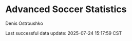 # Advanced Soccer Statistics
Denis Ostroushko

<!-- gfm -->

Last successful data update: 2025-07-24 15:17:59 CST
